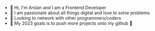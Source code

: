 - 👋 Hi, I'm Arslan and I am a Frontend Developer
- 👀 I am passionate about all things digital and love to solve problems 
- 🤝 Looking to network with other programmers/coders
- 🎉 My 2023 goals is to push more projects onto my github 🚀 

